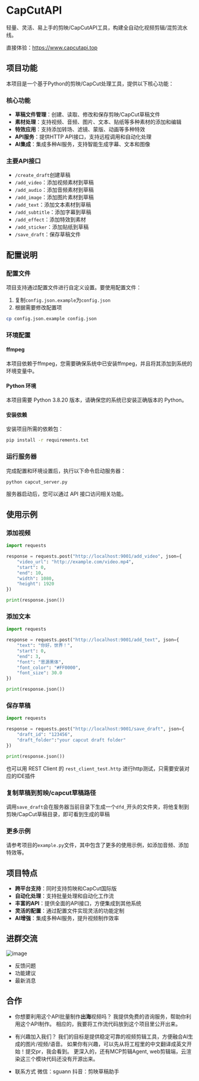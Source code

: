 # CapCutAPI

轻量、灵活、易上手的剪映/CapCutAPI工具，构建全自动化视频剪辑/混剪流水线。

直接体验：https://www.capcutapi.top

## 项目功能

本项目是一个基于Python的剪映/CapCut处理工具，提供以下核心功能：

### 核心功能

- **草稿文件管理**：创建、读取、修改和保存剪映/CapCut草稿文件
- **素材处理**：支持视频、音频、图片、文本、贴纸等多种素材的添加和编辑
- **特效应用**：支持添加转场、滤镜、蒙版、动画等多种特效
- **API服务**：提供HTTP API接口，支持远程调用和自动化处理
- **AI集成**：集成多种AI服务，支持智能生成字幕、文本和图像

### 主要API接口

- `/create_draft`创建草稿
- `/add_video`：添加视频素材到草稿
- `/add_audio`：添加音频素材到草稿
- `/add_image`：添加图片素材到草稿
- `/add_text`：添加文本素材到草稿
- `/add_subtitle`：添加字幕到草稿
- `/add_effect`：添加特效到素材
- `/add_sticker`：添加贴纸到草稿
- `/save_draft`：保存草稿文件

## 配置说明

### 配置文件

项目支持通过配置文件进行自定义设置。要使用配置文件：

1. 复制`config.json.example`为`config.json`
2. 根据需要修改配置项

```bash
cp config.json.example config.json
```

### 环境配置

#### ffmpeg

本项目依赖于ffmpeg，您需要确保系统中已安装ffmpeg，并且将其添加到系统的环境变量中。

#### Python 环境

本项目需要 Python 3.8.20 版本，请确保您的系统已安装正确版本的 Python。

#### 安装依赖

安装项目所需的依赖包：

```bash
pip install -r requirements.txt
```

### 运行服务器

完成配置和环境设置后，执行以下命令启动服务器：

```bash
python capcut_server.py
```

服务器启动后，您可以通过 API 接口访问相关功能。

## 使用示例

### 添加视频

```python
import requests

response = requests.post("http://localhost:9001/add_video", json={
    "video_url": "http://example.com/video.mp4",
    "start": 0,
    "end": 10,
    "width": 1080,
    "height": 1920
})

print(response.json())
```

### 添加文本

```python
import requests

response = requests.post("http://localhost:9001/add_text", json={
    "text": "你好，世界！",
    "start": 0,
    "end": 3,
    "font": "思源黑体",
    "font_color": "#FF0000",
    "font_size": 30.0
})

print(response.json())
```

### 保存草稿

```python
import requests

response = requests.post("http://localhost:9001/save_draft", json={
    "draft_id": "123456",
    "draft_folder":"your capcut draft folder"
})

print(response.json())
```
也可以用 REST Client 的 ```rest_client_test.http``` 进行http测试，只需要安装对应的IDE插件

### 复制草稿到剪映/capcut草稿路径
调用`save_draft`会在服务器当前目录下生成一个`dfd_`开头的文件夹，将他复制到剪映/CapCut草稿目录，即可看到生成的草稿


### 更多示例
请参考项目的`example.py`文件，其中包含了更多的使用示例，如添加音频、添加特效等。


## 项目特点

- **跨平台支持**：同时支持剪映和CapCut国际版
- **自动化处理**：支持批量处理和自动化工作流
- **丰富的API**：提供全面的API接口，方便集成到其他系统
- **灵活的配置**：通过配置文件实现灵活的功能定制
- **AI增强**：集成多种AI服务，提升视频制作效率

## 进群交流
![image](https://github.com/user-attachments/assets/2103d43a-bfa4-4739-9c58-82552aa7e92c)

- 反馈问题
- 功能建议
- 最新消息

## 合作
- 你想要利用这个API批量制作**出海**视频吗？
我提供免费的咨询服务，帮助你利用这个API制作。
相应的，我要将工作流代码放到这个项目里公开出来。

- 有兴趣加入我们？
我们的目标是提供稳定可靠的视频剪辑工具，方便融合AI生成的图片/视频/语音。
如果你有兴趣，可以先从将工程里的中文翻译成英文开始！提交pr，我会看到。
更深入的，还有MCP剪辑Agent, web剪辑端，云渲染这三个模块代码还没有开源出来。

- 联系方式
微信：sguann
抖音：剪映草稿助手

